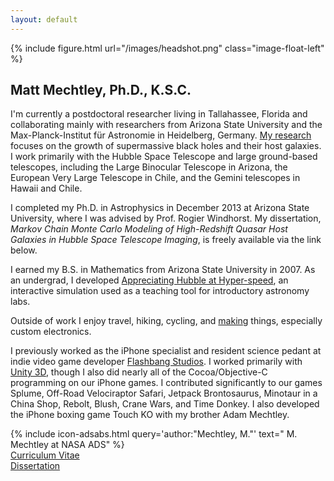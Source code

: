 ```yaml
---
layout: default
---
```


{% include figure.html url="/images/headshot.png" class="image-float-left" %}

## Matt Mechtley, Ph.D., K.S.C. ##

I'm currently a postdoctoral researcher living in Tallahassee, Florida and collaborating mainly with researchers from Arizona State University and the Max-Planck-Institut für Astronomie in Heidelberg, Germany. [My research]({{site.baseurl}}/research) focuses on the growth of supermassive black holes and their host galaxies. I work primarily with the Hubble Space Telescope and large ground-based telescopes, including the Large Binocular Telescope in Arizona, the European Very Large Telescope in Chile, and the Gemini telescopes in Hawaii and Chile.

I completed my Ph.D. in Astrophysics in December 2013 at Arizona State University, where I was advised by Prof. Rogier Windhorst. My dissertation, _Markov Chain Monte Carlo Modeling of High-Redshift Quasar Host Galaxies in Hubble Space Telescope Imaging_, is freely available via the link below.

I earned my B.S. in Mathematics from Arizona State University in 2007. As an undergrad, I developed [Appreciating Hubble at Hyper-speed]({{site.baseurl}}/ahah/), an interactive simulation used as a teaching tool for introductory astronomy labs.

Outside of work I enjoy travel, hiking, cycling, and [making](http://makezine.com/) things, especially custom electronics.

I previously worked as the iPhone specialist and resident science pedant at indie video game developer [Flashbang Studios](http://blurst.com/). I worked primarily with [Unity 3D](http://unity3d.com/), though I also did nearly all of the Cocoa/Objective-C programming on our iPhone games. I contributed significantly to our games Splume, Off-Road Velociraptor Safari, Jetpack Brontosaurus, Minotaur in a China Shop, Rebolt, Blush, Crane Wars, and Time Donkey. I also developed the iPhone boxing game Touch KO with my brother Adam Mechtley.

{% include icon-adsabs.html query='author:"Mechtley, M."' text=" M. Mechtley at NASA ADS" %}  
[Curriculum Vitae]({{site.baseurl}}/papers/cv.pdf)  
[Dissertation](http://hdl.handle.net/2286/R.A.126037)
